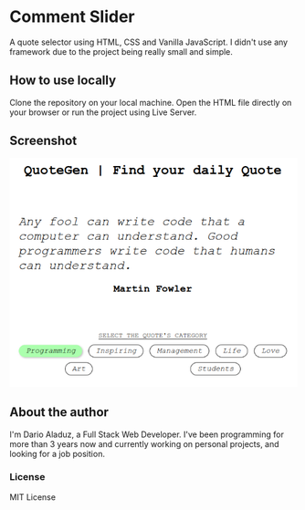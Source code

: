 # Comment Slider

A quote selector using HTML, CSS and Vanilla JavaScript. I didn't use any framework due to the project being really small and simple.

## How to use locally

Clone the repository on your local machine. Open the HTML file directly on your browser or run the project using Live Server.

## Screenshot

![Quotes Screenshot Example](./assets/quotes-example.png)

## About the author

I'm Dario Aladuz, a Full Stack Web Developer. I've been programming for more than 3 years now and currently working on personal projects, and looking for a job position.

### License

MIT License